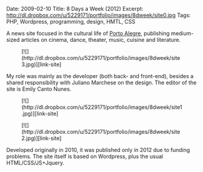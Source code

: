 Date: 2009-02-10
Title: 8 Days a Week (2012)
Excerpt: http://dl.dropbox.com/u/5229171/portfolio/images/8dweek/site0.jpg
Tags: PHP, Wordpress, programming, design, HMTL, CSS

[link-site]:http://8dweek.com.br
[map]: https://maps.google.com/maps?q=porto+alegre&hl=it&ll=10.833306,-27.246094&spn=118.701464,166.992188&sll=37.0625,-95.677068&sspn=58.555544,83.496094&t=k&hnear=Porto+Alegre+-+Rio+Grande+do+Sul,+Brasile&z=3

A news site focused in the cultural life of [Porto Alegre][map], publishing medium-sized articles on cinema, dance, theater, music, cuisine and literature. 

<figure>[![](http://dl.dropbox.com/u/5229171/portfolio/images/8dweek/site3.jpg)][link-site]</figure>

My role was mainly as the developer (both back- and front-end), besides a shared responsibility with Juliano Marchese on the design. The editor of the site is Emily Canto Nunes.

<figure>[![](http://dl.dropbox.com/u/5229171/portfolio/images/8dweek/site1.jpg)][link-site]</figure>

<figure>[![](http://dl.dropbox.com/u/5229171/portfolio/images/8dweek/site2.jpg)][link-site]</figure>

Developed originally in 2010, it was published only in 2012 due to funding problems. The site itself is based on Wordpress, plus the usual HTML/CSS/JS+Jquery.